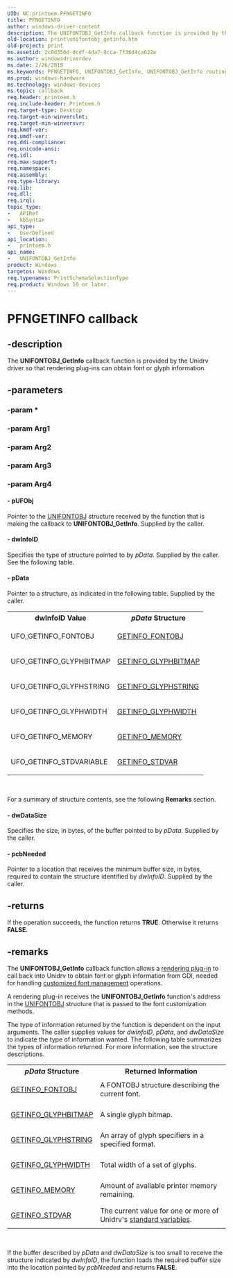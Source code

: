 ```yaml
---
UID: NC:printoem.PFNGETINFO
title: PFNGETINFO
author: windows-driver-content
description: The UNIFONTOBJ_GetInfo callback function is provided by the Unidrv driver so that rendering plug-ins can obtain font or glyph information.
old-location: print\unifontobj_getinfo.htm
old-project: print
ms.assetid: 2c0d350d-dcdf-4da7-8cca-7f36d4ca622e
ms.author: windowsdriverdev
ms.date: 2/26/2018
ms.keywords: PFNGETINFO, UNIFONTOBJ_GetInfo, UNIFONTOBJ_GetInfo routine [Print Devices], print.unifontobj_getinfo, print_unidrv-pscript_rendering_7dc55246-beaa-4058-87a3-5438db3368c4.xml, printoem/UNIFONTOBJ_GetInfo
ms.prod: windows-hardware
ms.technology: windows-devices
ms.topic: callback
req.header: printoem.h
req.include-header: Printoem.h
req.target-type: Desktop
req.target-min-winverclnt: 
req.target-min-winversvr: 
req.kmdf-ver: 
req.umdf-ver: 
req.ddi-compliance: 
req.unicode-ansi: 
req.idl: 
req.max-support: 
req.namespace: 
req.assembly: 
req.type-library: 
req.lib: 
req.dll: 
req.irql: 
topic_type:
-	APIRef
-	kbSyntax
api_type:
-	UserDefined
api_location:
-	printoem.h
api_name:
-	UNIFONTOBJ_GetInfo
product: Windows
targetos: Windows
req.typenames: PrintSchemaSelectionType
req.product: Windows 10 or later.
---
```


# PFNGETINFO callback


## -description


The <b>UNIFONTOBJ_GetInfo</b> callback function is provided by the Unidrv driver so that rendering plug-ins can obtain font or glyph information.


## -parameters




### -param *


### -param Arg1


### -param Arg2


### -param Arg3


### -param Arg4








#### - pUFObj

Pointer to the <a href="https://msdn.microsoft.com/library/windows/hardware/ff563590">UNIFONTOBJ</a> structure received by the function that is making the callback to <b>UNIFONTOBJ_GetInfo</b>. Supplied by the caller.


#### - dwInfoID

Specifies the type of structure pointed to by <i>pData</i>. Supplied by the caller. See the following table.


#### - pData

Pointer to a structure, as indicated in the following table. Supplied by the caller.

<table>
<tr>
<th>dwInfoID Value</th>
<th><i>pData</i> Structure</th>
</tr>
<tr>
<td>
UFO_GETINFO_FONTOBJ

</td>
<td>

<a href="https://msdn.microsoft.com/library/windows/hardware/ff549929">GETINFO_FONTOBJ</a>


</td>
</tr>
<tr>
<td>
UFO_GETINFO_GLYPHBITMAP

</td>
<td>

<a href="https://msdn.microsoft.com/library/windows/hardware/ff549934">GETINFO_GLYPHBITMAP</a>


</td>
</tr>
<tr>
<td>
UFO_GETINFO_GLYPHSTRING

</td>
<td>

<a href="https://msdn.microsoft.com/library/windows/hardware/ff550436">GETINFO_GLYPHSTRING</a>


</td>
</tr>
<tr>
<td>
UFO_GETINFO_GLYPHWIDTH

</td>
<td>

<a href="https://msdn.microsoft.com/library/windows/hardware/ff550439">GETINFO_GLYPHWIDTH</a>


</td>
</tr>
<tr>
<td>
UFO_GETINFO_MEMORY

</td>
<td>

<a href="https://msdn.microsoft.com/library/windows/hardware/ff550446">GETINFO_MEMORY</a>


</td>
</tr>
<tr>
<td>
UFO_GETINFO_STDVARIABLE

</td>
<td>

<a href="https://msdn.microsoft.com/library/windows/hardware/ff550451">GETINFO_STDVAR</a>


</td>
</tr>
</table>
 

For a summary of structure contents, see the following <b>Remarks</b> section.


#### - dwDataSize

Specifies the size, in bytes, of the buffer pointed to by <i>pData</i>. Supplied by the caller.


#### - pcbNeeded

Pointer to a location that receives the minimum buffer size, in bytes, required to contain the structure identified by <i>dwInfoID</i>. Supplied by the caller.


## -returns



If the operation succeeds, the function returns <b>TRUE</b>. Otherwise it returns <b>FALSE</b>.




## -remarks



The <b>UNIFONTOBJ_GetInfo</b> callback function allows a <a href="https://msdn.microsoft.com/e55ca083-2790-4929-9e5b-6fce49eb0404">rendering plug-in</a> to call back into Unidrv to obtain font or glyph information from GDI, needed for handling <a href="https://msdn.microsoft.com/6e643703-ace1-4660-990c-3a9ca735829d">customized font management</a> operations.

A rendering plug-in receives the <b>UNIFONTOBJ_GetInfo</b> function's address in the <a href="https://msdn.microsoft.com/library/windows/hardware/ff563590">UNIFONTOBJ</a> structure that is passed to the font customization methods.

The type of information returned by the function is dependent on the input arguments. The caller supplies values for <i>dwInfoID</i>, <i>pData</i>, and <i>dwDataSize</i> to indicate the type of information wanted. The following table summarizes the types of information returned. For more information, see the structure descriptions.

<table>
<tr>
<th><i>pData</i> Structure</th>
<th>Returned Information</th>
</tr>
<tr>
<td>

<a href="https://msdn.microsoft.com/library/windows/hardware/ff549929">GETINFO_FONTOBJ</a>


</td>
<td>
A FONTOBJ structure describing the current font.

</td>
</tr>
<tr>
<td>

<a href="https://msdn.microsoft.com/library/windows/hardware/ff549934">GETINFO_GLYPHBITMAP</a>


</td>
<td>
A single glyph bitmap.

</td>
</tr>
<tr>
<td>

<a href="https://msdn.microsoft.com/library/windows/hardware/ff550436">GETINFO_GLYPHSTRING</a>


</td>
<td>
An array of glyph specifiers in a specified format.

</td>
</tr>
<tr>
<td>

<a href="https://msdn.microsoft.com/library/windows/hardware/ff550439">GETINFO_GLYPHWIDTH</a>


</td>
<td>
Total width of a set of glyphs.

</td>
</tr>
<tr>
<td>

<a href="https://msdn.microsoft.com/library/windows/hardware/ff550446">GETINFO_MEMORY</a>


</td>
<td>
Amount of available printer memory remaining.

</td>
</tr>
<tr>
<td>

<a href="https://msdn.microsoft.com/library/windows/hardware/ff550451">GETINFO_STDVAR</a>


</td>
<td>
The current value for one or more of Unidrv's <a href="https://msdn.microsoft.com/d3f85c0f-7387-4301-8b1e-904471aed4b0">standard variables</a>.

</td>
</tr>
</table>
 

If the buffer described by <i>pData</i> and <i>dwDataSize</i> is too small to receive the structure indicated by <i>dwInfoID</i>, the function loads the required buffer size into the location pointed by <i>pcbNeeded</i> and returns <b>FALSE</b>.



